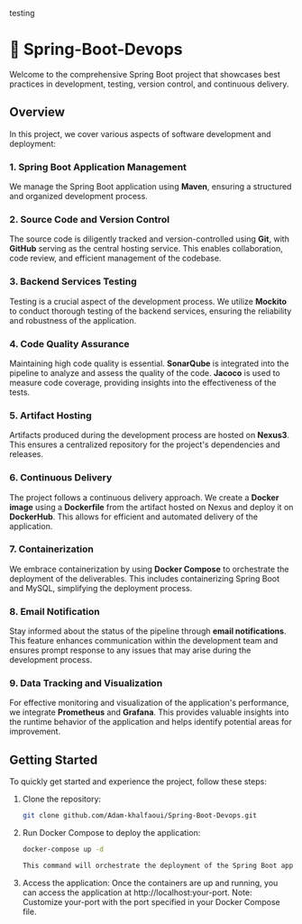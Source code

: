 testing 
# 🚀 Spring-Boot-Devops

Welcome to the comprehensive Spring Boot project that showcases best practices in development, testing, version control, and continuous delivery.

## Overview

In this project, we cover various aspects of software development and deployment:

### 1. Spring Boot Application Management

We manage the Spring Boot application using **Maven**, ensuring a structured and organized development process.

### 2. Source Code and Version Control

The source code is diligently tracked and version-controlled using **Git**, with **GitHub** serving as the central hosting service. This enables collaboration, code review, and efficient management of the codebase.

### 3. Backend Services Testing

Testing is a crucial aspect of the development process. We utilize **Mockito** to conduct thorough testing of the backend services, ensuring the reliability and robustness of the application.

### 4. Code Quality Assurance

Maintaining high code quality is essential. **SonarQube** is integrated into the pipeline to analyze and assess the quality of the code. **Jacoco** is used to measure code coverage, providing insights into the effectiveness of the tests.

### 5. Artifact Hosting

Artifacts produced during the development process are hosted on **Nexus3**. This ensures a centralized repository for the project's dependencies and releases.

### 6. Continuous Delivery

The project follows a continuous delivery approach. We create a **Docker image** using a **Dockerfile** from the artifact hosted on Nexus and deploy it on **DockerHub**. This allows for efficient and automated delivery of the application.

### 7. Containerization

We embrace containerization by using **Docker Compose** to orchestrate the deployment of the deliverables. This includes containerizing Spring Boot and MySQL, simplifying the deployment process.

### 8. Email Notification

Stay informed about the status of the pipeline through **email notifications**. This feature enhances communication within the development team and ensures prompt response to any issues that may arise during the development process.

### 9. Data Tracking and Visualization

For effective monitoring and visualization of the application's performance, we integrate **Prometheus** and **Grafana**. This provides valuable insights into the runtime behavior of the application and helps identify potential areas for improvement.

## Getting Started

To quickly get started and experience the project, follow these steps:

1. Clone the repository:

   ```bash
   git clone github.com/Adam-khalfaoui/Spring-Boot-Devops.git
   
2. Run Docker Compose to deploy the application:
    ```bash
   docker-compose up -d
    
   This command will orchestrate the deployment of the Spring Boot application and MySQL database using Docker Compose. The -d flag runs the containers in the background.
3. Access the application:
   Once the containers are up and running, you can access the application at http://localhost:your-port.
   Note: Customize your-port with the port specified in your Docker Compose file.
   
